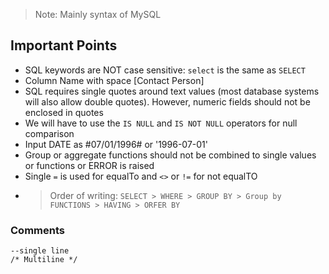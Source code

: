 > Note: Mainly syntax of MySQL

## Important Points
- SQL keywords are NOT case sensitive: `select` is the same as `SELECT`
- Column Name with space [Contact Person]
- SQL requires single quotes around text values (most database systems will also allow double quotes). However, numeric fields should not be enclosed in quotes
- We will have to use the `IS NULL` and `IS NOT NULL` operators for null comparison
- Input DATE as #07/01/1996# or '1996-07-01'
- Group or aggregate functions should not be combined to single values or functions or ERROR is raised
- Single `=` is used for equalTo and `<>` or `!=` for not equalTO
- > Order of writing: `SELECT > WHERE > GROUP BY > Group by FUNCTIONS > HAVING > ORFER BY`


### Comments
```MySQL
--single line
/* Multiline */
```
